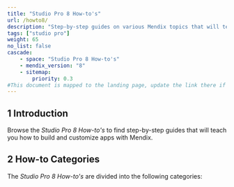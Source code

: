 ```yaml
---
title: "Studio Pro 8 How-to's"
url: /howto8/
description: "Step-by-step guides on various Mendix topics that will teach you how to build and customize apps."
tags: ["studio pro"]
weight: 65
no_list: false
cascade:
    - space: "Studio Pro 8 How-to's"
    - mendix_version: "8"
    - sitemap:
        priority: 0.3
#This document is mapped to the landing page, update the link there if renaming or moving the doc file.
---
```


## 1 Introduction

Browse the *Studio Pro 8 How-to's* to find step-by-step guides that will teach you how to build and customize apps with Mendix.

## 2 How-to Categories

The *Studio Pro 8 How-to's* are divided into the following categories:


